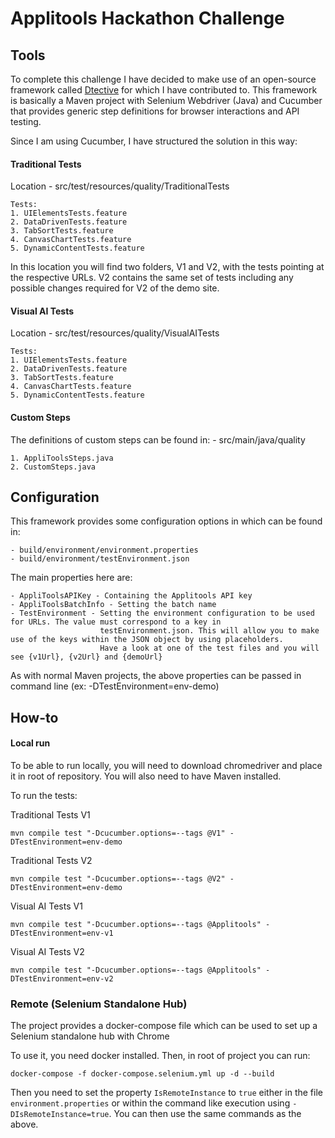 # Applitools Hackathon Challenge

## Tools

To complete this challenge I have decided to make use of an open-source framework called [Dtective](http://dtective.io) for which I have contributed to. 
This framework is basically a Maven project with Selenium Webdriver (Java) and Cucumber that provides generic step definitions for browser interactions and API testing.

Since I am using Cucumber, I have structured the solution in this way:

#### Traditional Tests
Location - src/test/resources/quality/TraditionalTests
    
    Tests:
    1. UIElementsTests.feature
    2. DataDrivenTests.feature
    3. TabSortTests.feature
    4. CanvasChartTests.feature
    5. DynamicContentTests.feature

In this location you will find two folders, V1 and V2, with the tests pointing at the respective URLs.
V2 contains the same set of tests including any possible changes required for V2 of the demo site.

#### Visual AI Tests
Location - src/test/resources/quality/VisualAITests
    
    Tests:
    1. UIElementsTests.feature
    2. DataDrivenTests.feature
    3. TabSortTests.feature
    4. CanvasChartTests.feature
    5. DynamicContentTests.feature

#### Custom Steps

The definitions of custom steps can be found in:
    - src/main/java/quality
    
    1. AppliToolsSteps.java
    2. CustomSteps.java

## Configuration

This framework provides some configuration options in which can be found in:
    
    - build/environment/environment.properties
    - build/environment/testEnvironment.json

The main properties here are:

    - AppliToolsAPIKey - Containing the Applitools API key
    - AppliToolsBatchInfo - Setting the batch name
    - TestEnvironment - Setting the environment configuration to be used for URLs. The value must correspond to a key in
                        testEnvironment.json. This will allow you to make use of the keys within the JSON object by using placeholders.
                        Have a look at one of the test files and you will see {v1Url}, {v2Url} and {demoUrl}
                 
As with normal Maven projects, the above properties can be passed in command line (ex: -DTestEnvironment=env-demo)                
                        
## How-to

#### Local run
To be able to run locally, you will need to download chromedriver and place it in root of repository.
You will also need to have Maven installed.

To run the tests:

Traditional Tests V1
```
mvn compile test "-Dcucumber.options=--tags @V1" -DTestEnvironment=env-demo
```


Traditional Tests V2
```
mvn compile test "-Dcucumber.options=--tags @V2" -DTestEnvironment=env-demo
```

Visual AI Tests V1
```
mvn compile test "-Dcucumber.options=--tags @Applitools" -DTestEnvironment=env-v1
```

Visual AI Tests V2
```
mvn compile test "-Dcucumber.options=--tags @Applitools" -DTestEnvironment=env-v2
```

### Remote (Selenium Standalone Hub)
The project provides a docker-compose file which can be used to set up a Selenium standalone hub with Chrome

To use it, you need docker installed. Then, in root of project you can run:
```
docker-compose -f docker-compose.selenium.yml up -d --build
```

Then you need to set the property `IsRemoteInstance` to `true` either in the file `environment.properties`
 or within the command like execution using `-DIsRemoteInstance=true`. You can then use the same commands as the above. 